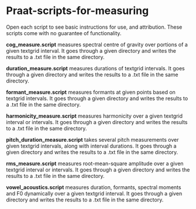 # Praat-scripts-for-measuring
Open each script to see basic instructions for use, and attribution. These scripts come with no guarantee of functionality.

**cog_measure.script** measures spectral centre of gravity over portions of a given textgrid interval. It goes through a given directory and writes the results to a .txt file in the same directory. 

**duration_measure.script** measures durations of textgrid intervals. It goes through a given directory and writes the results to a .txt file in the same directory. 

**formant_measure.script** measures formants at given points based on textgrid intervals. It goes through a given directory and writes the results to a .txt file in the same directory. 

**harmonicity_measure.script** measures harmonicity over a given textgrid interval or intervals. It goes through a given directory and writes the results to a .txt file in the same directory.

**pitch_duration_measure.script** takes several pitch measurements over given textgrid intervals, along with interval durations. It goes through a given directory and writes the results to a .txt file in the same directory. 

**rms_measure.script** measures root-mean-square amplitude over a given textgrid interval or intervals. It goes through a given directory and writes the results to a .txt file in the same directory. 

**vowel_acoustics.script** measures duration, formants, spectral moments and F0 dynamically over a given textgrid interval. It goes through a given directory and writes the results to a .txt file in the same directory.
